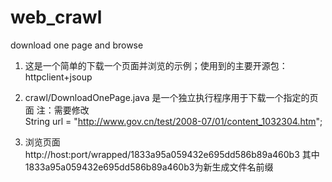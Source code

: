 web_crawl
=========

download one page and browse
1. 这是一个简单的下载一个页面并浏览的示例；使用到的主要开源包：httpclient+jsoup

2. crawl/DownloadOnePage.java 是一个独立执行程序用于下载一个指定的页面
注：需要修改     
  String url = "http://www.gov.cn/test/2008-07/01/content_1032304.htm";
  
3. 浏览页面 http://host:port/wrapped/1833a95a059432e695dd586b89a460b3
其中1833a95a059432e695dd586b89a460b3为新生成文件名前缀
 
